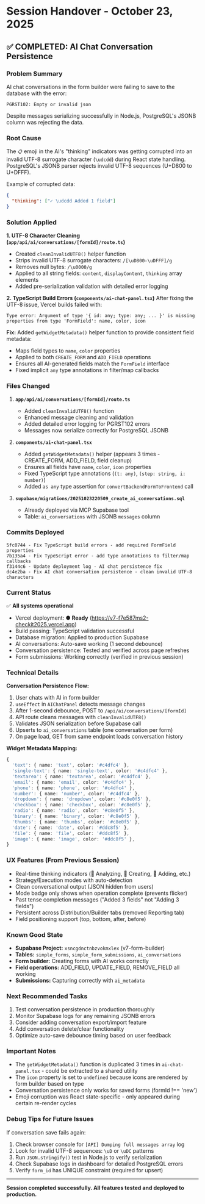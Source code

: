# Session Handover - October 23, 2025

## ✅ COMPLETED: AI Chat Conversation Persistence

### Problem Summary
AI chat conversations in the form builder were failing to save to the database with the error:
```
PGRST102: Empty or invalid json
```

Despite messages serializing successfully in Node.js, PostgreSQL's JSONB column was rejecting the data.

### Root Cause
The `📋` emoji in the AI's "thinking" indicators was getting corrupted into an invalid UTF-8 surrogate character (`\udcdd`) during React state handling. PostgreSQL's JSONB parser rejects invalid UTF-8 sequences (U+D800 to U+DFFF).

Example of corrupted data:
```json
{
  "thinking": ["✓ \udcdd Added 1 field"]
}
```

### Solution Applied
**1. UTF-8 Character Cleaning (`app/api/ai/conversations/[formId]/route.ts`)**
- Created `cleanInvalidUTF8()` helper function
- Strips invalid UTF-8 surrogate characters: `/[\uD800-\uDFFF]/g`
- Removes null bytes: `/\u0000/g`
- Applied to all string fields: `content`, `displayContent`, `thinking` array elements
- Added pre-serialization validation with detailed error logging

**2. TypeScript Build Errors (`components/ai-chat-panel.tsx`)**
After fixing the UTF-8 issue, Vercel builds failed with:
```
Type error: Argument of type '{ id: any; type: any; ... }' is missing 
properties from type 'FormField': name, color, icon
```

**Fix:** Added `getWidgetMetadata()` helper function to provide consistent field metadata:
- Maps field types to `name`, `color` properties
- Applied to both `CREATE_FORM` and `ADD_FIELD` operations
- Ensures all AI-generated fields match the `FormField` interface
- Fixed implicit `any` type annotations in filter/map callbacks

### Files Changed
1. **`app/api/ai/conversations/[formId]/route.ts`**
   - Added `cleanInvalidUTF8()` function
   - Enhanced message cleaning and validation
   - Added detailed error logging for PGRST102 errors
   - Messages now serialize correctly for PostgreSQL JSONB

2. **`components/ai-chat-panel.tsx`**
   - Added `getWidgetMetadata()` helper (appears 3 times - CREATE_FORM, ADD_FIELD, field cleanup)
   - Ensures all fields have `name`, `color`, `icon` properties
   - Fixed TypeScript type annotations (`(t: any)`, `(step: string, i: number)`)
   - Added `as any` type assertion for `convertBackendFormToFrontend` call

3. **`supabase/migrations/20251023220509_create_ai_conversations.sql`**
   - Already deployed via MCP Supabase tool
   - Table: `ai_conversations` with JSONB `messages` column

### Commits Deployed
```
5fc0744 - Fix TypeScript build errors - add required FormField properties
7b135a4 - Fix TypeScript error - add type annotations to filter/map callbacks  
f3144c6 - Update deployment log - AI chat persistence fix
dc4e2ba - Fix AI chat conversation persistence - clean invalid UTF-8 characters
```

### Current Status
✅ **All systems operational**
- Vercel deployment: **● Ready** (https://v7-f7e587ms2-checkit2025.vercel.app)
- Build passing: TypeScript validation successful
- Database migration: Applied to production Supabase
- AI conversations: Auto-save working (1 second debounce)
- Conversation persistence: Tested and verified across page refreshes
- Form submissions: Working correctly (verified in previous session)

### Technical Details

**Conversation Persistence Flow:**
1. User chats with AI in form builder
2. `useEffect` in `AIChatPanel` detects message changes
3. After 1-second debounce, POST to `/api/ai/conversations/[formId]`
4. API route cleans messages with `cleanInvalidUTF8()`
5. Validates JSON serialization before Supabase call
6. Upserts to `ai_conversations` table (one conversation per form)
7. On page load, GET from same endpoint loads conversation history

**Widget Metadata Mapping:**
```typescript
{
  'text': { name: 'text', color: '#c4dfc4' },
  'single-text': { name: 'single-text', color: '#c4dfc4' },
  'textarea': { name: 'textarea', color: '#c4dfc4' },
  'email': { name: 'email', color: '#c4dfc4' },
  'phone': { name: 'phone', color: '#c4dfc4' },
  'number': { name: 'number', color: '#c4dfc4' },
  'dropdown': { name: 'dropdown', color: '#c8e0f5' },
  'checkbox': { name: 'checkbox', color: '#c8e0f5' },
  'radio': { name: 'radio', color: '#c8e0f5' },
  'binary': { name: 'binary', color: '#c8e0f5' },
  'thumbs': { name: 'thumbs', color: '#c8e0f5' },
  'date': { name: 'date', color: '#ddc8f5' },
  'file': { name: 'file', color: '#ddc8f5' },
  'image': { name: 'image', color: '#ddc8f5' },
}
```

### UX Features (From Previous Session)
- Real-time thinking indicators (💭 Analyzing, 🔨 Creating, 📝 Adding, etc.)
- Strategy/Execution modes with auto-detection
- Clean conversational output (JSON hidden from users)
- Mode badge only shows when operation complete (prevents flicker)
- Past tense completion messages ("Added 3 fields" not "Adding 3 fields")
- Persistent across Distribution/Builder tabs (removed Reporting tab)
- Field positioning support (top, bottom, after, before)

### Known Good State
- **Supabase Project:** `xsncgdnctnbzvokmxlex` (v7-form-builder)
- **Tables:** `simple_forms`, `simple_form_submissions`, `ai_conversations`
- **Form builder:** Creating forms with AI works correctly
- **Field operations:** ADD_FIELD, UPDATE_FIELD, REMOVE_FIELD all working
- **Submissions:** Capturing correctly with `ai_metadata`

### Next Recommended Tasks
1. Test conversation persistence in production thoroughly
2. Monitor Supabase logs for any remaining JSONB errors
3. Consider adding conversation export/import feature
4. Add conversation delete/clear functionality
5. Optimize auto-save debounce timing based on user feedback

### Important Notes
- The `getWidgetMetadata()` function is duplicated 3 times in `ai-chat-panel.tsx` - could be extracted to a shared utility
- The `icon` property is set to `undefined` because icons are rendered by form builder based on type
- Conversation persistence only works for saved forms (formId !== 'new')
- Emoji corruption was React state-specific - only appeared during certain re-render cycles

### Debug Tips for Future Issues
If conversation save fails again:
1. Check browser console for `[API] Dumping full messages array` log
2. Look for invalid UTF-8 sequences: `\uD` or `\uDC` patterns
3. Run `JSON.stringify()` test in Node.js to verify serialization
4. Check Supabase logs in dashboard for detailed PostgreSQL errors
5. Verify `form_id` has UNIQUE constraint (required for upsert)

---
**Session completed successfully. All features tested and deployed to production.**
